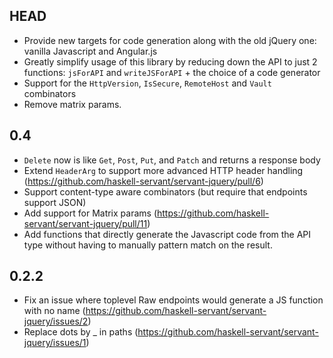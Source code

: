 HEAD
----

* Provide new targets for code generation along with the old jQuery one: vanilla Javascript and Angular.js
* Greatly simplify usage of this library by reducing down the API to just 2 functions: `jsForAPI` and `writeJSForAPI` + the choice of a code generator
* Support for the `HttpVersion`, `IsSecure`, `RemoteHost` and `Vault` combinators
* Remove matrix params.

0.4
---
* `Delete` now is like `Get`, `Post`, `Put`, and `Patch` and returns a response body
* Extend `HeaderArg` to support more advanced HTTP header handling (https://github.com/haskell-servant/servant-jquery/pull/6)
* Support content-type aware combinators (but require that endpoints support JSON)
* Add support for Matrix params (https://github.com/haskell-servant/servant-jquery/pull/11)
* Add functions that directly generate the Javascript code from the API type without having to manually pattern match on the result.

0.2.2
-----

* Fix an issue where toplevel Raw endpoints would generate a JS function with no name (https://github.com/haskell-servant/servant-jquery/issues/2)
* Replace dots by _ in paths (https://github.com/haskell-servant/servant-jquery/issues/1)
